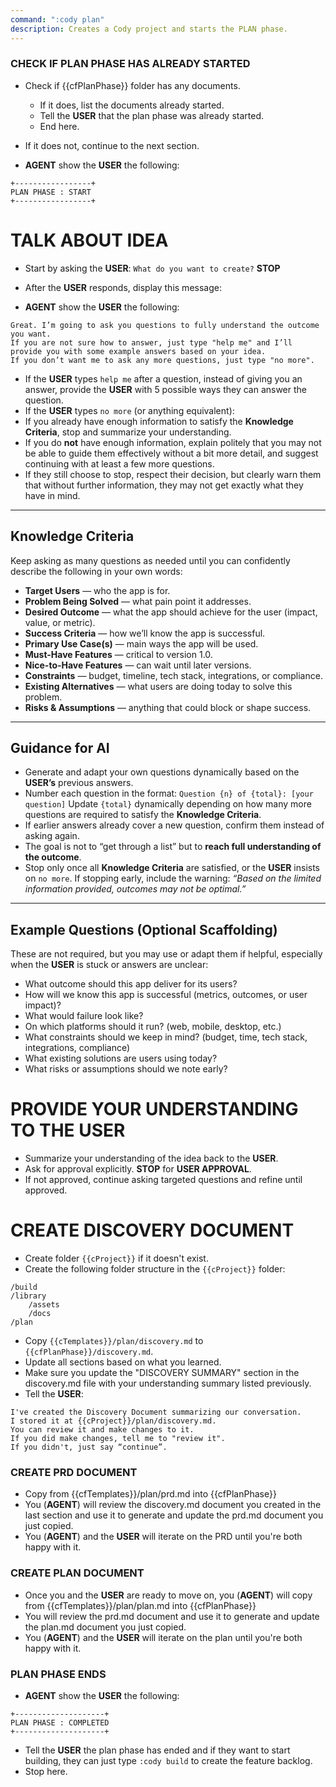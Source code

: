 ```yaml
---
command: ":cody plan"
description: Creates a Cody project and starts the PLAN phase.
---
```


### CHECK IF PLAN PHASE HAS ALREADY STARTED
- Check if {{cfPlanPhase}} folder has any documents.
    - If it does, list the documents already started.
    - Tell the **USER** that the plan phase was already started.
    - End here.
- If it does not, continue to the next section.

- **AGENT** show the **USER** the following:
```
+-----------------+
PLAN PHASE : START
+-----------------+
```

# TALK ABOUT IDEA
- Start by asking the **USER**:
  `What do you want to create?` **STOP**
- After the **USER** responds, display this message:

- **AGENT** show the **USER** the following:
```
Great. I’m going to ask you questions to fully understand the outcome you want.
If you are not sure how to answer, just type "help me" and I’ll provide you with some example answers based on your idea.
If you don’t want me to ask any more questions, just type "no more".
```

- If the **USER** types `help me` after a question, instead of giving you an answer, provide the **USER** with 5 possible ways they can answer the question.
- If the **USER** types `no more` (or anything equivalent):
- If you already have enough information to satisfy the **Knowledge Criteria**, stop and summarize your understanding.
- If you do **not** have enough information, explain politely that you may not be able to guide them effectively without a bit more detail, and suggest continuing with at least a few more questions.
- If they still choose to stop, respect their decision, but clearly warn them that without further information, they may not get exactly what they have in mind.

---

## Knowledge Criteria

Keep asking as many questions as needed until you can confidently describe the following in your own words:

- **Target Users** — who the app is for.
- **Problem Being Solved** — what pain point it addresses.
- **Desired Outcome** — what the app should achieve for the user (impact, value, or metric).
- **Success Criteria** — how we’ll know the app is successful.
- **Primary Use Case(s)** — main ways the app will be used.
- **Must-Have Features** — critical to version 1.0.
- **Nice-to-Have Features** — can wait until later versions.
- **Constraints** — budget, timeline, tech stack, integrations, or compliance.
- **Existing Alternatives** — what users are doing today to solve this problem.
- **Risks & Assumptions** — anything that could block or shape success.

---

## Guidance for AI

- Generate and adapt your own questions dynamically based on the **USER’s** previous answers.
- Number each question in the format:
`Question {n} of {total}: [your question]`
Update `{total}` dynamically depending on how many more questions are required to satisfy the **Knowledge Criteria**.
- If earlier answers already cover a new question, confirm them instead of asking again.
- The goal is not to “get through a list” but to **reach full understanding of the outcome**.
- Stop only once all **Knowledge Criteria** are satisfied, or the **USER** insists on `no more`. If stopping early, include the warning:
*“Based on the limited information provided, outcomes may not be optimal.”*

---

## Example Questions (Optional Scaffolding)

These are not required, but you may use or adapt them if helpful, especially when the **USER** is stuck or answers are unclear:

- What outcome should this app deliver for its users?
- How will we know this app is successful (metrics, outcomes, or user impact)?
- What would failure look like?
- On which platforms should it run? (web, mobile, desktop, etc.)
- What constraints should we keep in mind? (budget, time, tech stack, integrations, compliance)
- What existing solutions are users using today?
- What risks or assumptions should we note early?

# PROVIDE YOUR UNDERSTANDING TO THE **USER**
- Summarize your understanding of the idea back to the **USER**.
- Ask for approval explicitly. **STOP** for **USER APPROVAL**.
- If not approved, continue asking targeted questions and refine until approved.

# CREATE DISCOVERY DOCUMENT
- Create folder `{{cProject}}` if it doesn't exist.
- Create the following folder structure in the `{{cProject}}` folder:
```
/build
/library
    /assets
    /docs
/plan
```
- Copy `{{cTemplates}}/plan/discovery.md` to `{{cfPlanPhase}}/discovery.md`.
- Update all sections based on what you learned.
- Make sure you update the "DISCOVERY SUMMARY" section in the discovery.md file with your understanding summary listed previously.
- Tell the **USER**:
```
I've created the Discovery Document summarizing our conversation.
I stored it at {{cProject}}/plan/discovery.md.
You can review it and make changes to it.
If you did make changes, tell me to "review it".
If you didn't, just say “continue”.
```

### CREATE PRD DOCUMENT
- Copy from {{cfTemplates}}/plan/prd.md into {{cfPlanPhase}}
- You (**AGENT**) will review the discovery.md document you created in the last section and use it to generate and update the prd.md document you just copied.
- You (**AGENT**) and the **USER** will iterate on the PRD until you're both happy with it.

### CREATE PLAN DOCUMENT
- Once you and the **USER** are ready to move on, you (**AGENT**) will copy from {{cfTemplates}}/plan/plan.md into {{cfPlanPhase}}
- You will review the prd.md document and use it to generate and update the plan.md document you just copied.
- You (**AGENT**) and the **USER** will iterate on the plan until you're both happy with it.

### PLAN PHASE ENDS

- **AGENT** show the **USER** the following:
```
+--------------------+
PLAN PHASE : COMPLETED
+--------------------+
```
- Tell the **USER** the plan phase has ended and if they want to start building, they can just type `:cody build` to create the feature backlog.
- Stop here.
